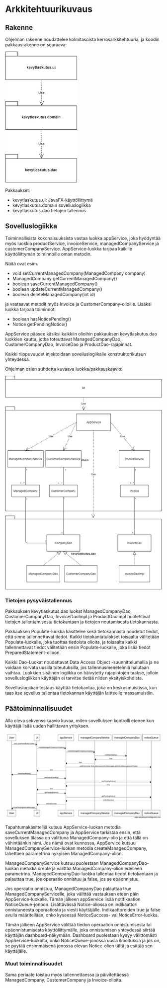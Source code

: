 # Arkkitehtuurikuvaus 

## Rakenne

Ohjelman rakenne noudattelee kolmitasoista kerrosarkkitehtuuria, ja koodin pakkausrakenne on seuraava:

![pakkauskaavio](pakkauskaavio.png)

Pakkaukset:

- kevytlaskutus.ui: JavaFX-käyttöliittymä 
- kevytlaskutus.domain sovelluslogiikka 
- kevytlaskutus.dao tietojen tallennus

## Sovelluslogiikka

Toiminnallisista kokonaisuuksista vastaa luokka appService, joka hyödyntää myös luokkia productService, invoiceService, managedCompanyService ja customerCompanyService. AppService-luokka tarjoaa kaikille käyttöliittymän toiminnoille oman metodin. 

Näitä ovat esim.

- void setCurrentManagedCompany(ManagedCompany company) 
- ManagedCompany getCurrentManagedCompany()
- boolean saveCurrentManagedCompany()
- boolean updateCurrentManagedCompany()
- boolean deleteManagedCompany(int id)

ja vastaavat metodit myös Invoice ja CustomerCompany-olioille. Lisäksi luokka tarjoaa toiminnot:

- boolean hasNoticePending()
- Notice getPendingNotice() 

AppService pääsee käsiksi kaikkiin olioihin pakkauksen kevytlaskutus.dao luokkien kautta, jotka toteuttavat ManagedCompanyDao, CustomerCompanyDao, InvoiceDao ja ProductDao-rajapinnat. 

Kaikki riippuvuudet injektoidaan sovelluslogiikalle konstruktorikutsun yhteydessä.

Ohjelman osien suhdetta kuvaava luokka/pakkauskaavio:

 ![pakkausluokkakaavio](pakkausluokkakaavio-revisio.png)

### Tietojen pysyväistallennus

Pakkauksen kevytlaskutus.dao luokat ManagedCompanyDao, CustomerCompanyDao, InvoiceDaoImpl ja ProductDaoImpl huolehtivat tietojen tallentamisesta tietokantaan ja tietojen noutamisesta tietokannasta.

Pakkauksen Populate-luokka käsittelee sekä tietokannasta noudetut tiedot, että sinne tallennettavat tiedot. Kaikki tietokantatulokset toisaalta välitetään Populate-luokalle, joka tuottaa tiedoista olioita, ja toisaalta kaikki tallennettavat tiedot välitetään ensin Populate-luokalle, joka lisää tiedot PreparedStatement-olioon. 

Kaikki Dao-Luokat noudattavat Data Access Object -suunnittelumallia ja ne voidaan korvata uusilla toteutuksilla, jos tallennusmenetelmiä halutaan vaihtaa. Luokkien sisäinen logiikka on häivytetty rajapintojen taakse, jolloin sovelluslogiikkan käyttäjän ei tarvitse tietää niiden yksityiskohdista. 

Sovelluslogiikan testaus käyttää tietokantaa, joka on keskusmuistissa, kun taas itse sovellus tallentaa tietokannan käyttäjän laitteelle massamuistiin.

## Päätoiminnallisuudet

Alla oleva sekvenssikaavio kuvaa, miten sovelluksen kontrolli etenee kun käyttäjä lisää uuden hallittavan yrityksen.

![sekvenssikaavio yrityksen tallennus](sekvenssikaavio-savemanagedcompany.png)

Tapahtumakäsittelijä kutsuu AppService-luokan metodia saveCurrentManagedCompany ja AppService tarkistaa ensin, että sovelluksen tilassa on valittuna ManagedCompany-olio ja että tällä on vähintäänkin nimi. Jos nämä ovat kunnossa, AppService kutsuu ManagedCompanyService-luokan metodia createManagedCompany, lähettäen parametrina nykyisen ManagedCompany-olion. 

ManagedCompanyService kutsuu puolestaan ManagedCompanyDao-luokan metodia create ja välittää ManagedCompany-olion edelleen parametrina. ManagedCompanyDao-luokka tallentaa tiedot tietokantaan ja palauttaa true, jos operaatio onnistuu ja false, jos se epäonnistuu.

Jos operaatio onnistuu, ManagedCompanyDao palauttaa true ManagedCompanyServicelle, joka välittää vastauksen eteen päin AppService-luokalle. Tämän jälkeen appService lisää notifikaation NoticeQueue-jonoon. Lisättävässä Notice-oliossa on indikaattori onnistuneesta operaatiosta ja viesti käyttäjälle. Indikaattoreiden true ja false avulla määritellään, onko kyseessä NoticeSuccess- vai NoticeError-luokka. 

Tämän jälkeen AppService välittää tiedon operaation onnistumisesta tai epäonnistumisesta käyttöliittymälle, joka onnistumisen yhteydessä siirtää käyttäjän dashboard-näkymään. Dashboard puolestaan kysyy välittömästi AppService-luokalta, onko NoticeQueue-jonossa uusia ilmoituksia ja jos on, se pyytää ensimmäisenä jonossa olevan Notice-olion tältä ja esittää sen käyttäjälle.

### Muut toiminnallisuudet

Sama periaate toistuu myös tallennettaessa ja päivitettäessä ManagedCompany, CustomerCompany ja Invoice-olioita. 